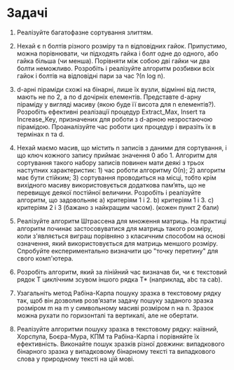 # Задачі
1. Реалізуйте багатофазне сортування злиттям.

2. Нехай є n болтів різного розміру та n відповідних гайок. Припустимо, можна порівнювати, чи підходять гайка і болт одне до одного, або гайка більша (чи менша). Порівняти між собою дві гайки чи два болти неможливо. Розробіть і реалізуйте алгоритм розбивки всіх гайок і болтів на відповідні пари за час ?(n log n).

3. d-арні піраміди схожі на бінарні, лише їх вузли, відмінні від листя, мають не по 2, а по d дочірніх елементів. Представте d-арну піраміду у вигляді масиву (якою буде її висота для n елементів?). Розробіть ефективні реалізації процедур Extract_Max, Insert та Increase_Key, призначених для роботи з d-арною незростаючою пірамідою. Проаналізуйте час роботи цих процедур і виразіть їх в термінах n та d.

4. Нехай маємо масив, що містить n записів з даними для сортування, і що ключ кожного запису приймає значення 0 або 1. Алгоритм для сортування такого набору записів повинен мати деякі з трьох наступних характеристик: 1) час роботи алгоритму О(n); 2) алгоритм має бути стійким; 3) сортування проводиться на місці, тобто крім вихідного масиву використовується додаткова пам’ять, що не перевищує деякої постійної величини. Розробіть і реалізуйте алгоритм, що задовольняє a) критеріям 1 і 2. b) критеріям 1 і 3. c) критеріям 2 і 3 (бажано з найкращим часом). (кожен пункт 2 бали)

5. Реалізуйте алгоритм Штрассена для множення матриць. На практиці алгоритм починає застосовуватися для матриць такого розміру, коли з'являється виграш порівняно з класичним способом на основі означення, який використовується для матриць меншого розміру. Спробуйте експериментально визначити цю "точку перетину" для свого комп'ютера.

6. Розробіть алгоритм, який за лінійний час визначав би, чи є текстовий рядок Т циклічним зсувом іншого рядка Т* (наприклад, abc та cab).

7. Узагальніть метод Рабіна-Карпа пошуку зразка в текстовому рядку так, щоб він дозволив розв’язати задачу пошуку заданого зразка розміром m на m у символьному масиві розміром n на n. Зразок можна рухати по горизонталі та вертикалі, але не обертати.

8. Реалізуйте алгоритми пошуку зразка в текстовому рядку: наївний, Хорспула, Боєра-Мура, КПМ та Рабіна-Карпа і порівняйте їх ефективність. Виконайте пошук зразків різної довжини: випадкового бінарного зразка у випадковому бінарному тексті та випадкового слова у природному тексті на цій мові.
